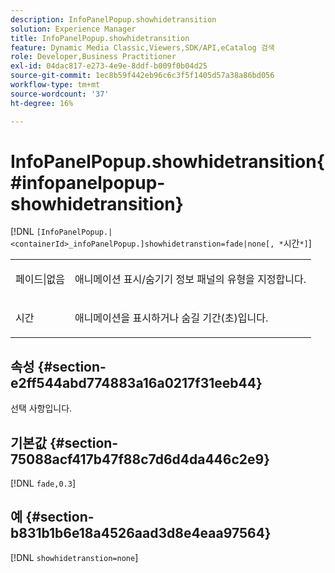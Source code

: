 ```yaml
---
description: InfoPanelPopup.showhidetransition
solution: Experience Manager
title: InfoPanelPopup.showhidetransition
feature: Dynamic Media Classic,Viewers,SDK/API,eCatalog 검색
role: Developer,Business Practitioner
exl-id: 04dac817-e273-4e9e-8ddf-b009f0b04d25
source-git-commit: 1ec8b59f442eb96c6c3f5f1405d57a38a86bd056
workflow-type: tm+mt
source-wordcount: '37'
ht-degree: 16%

---
```


# InfoPanelPopup.showhidetransition{#infopanelpopup-showhidetransition}

[!DNL `[InfoPanelPopup.|<containerId>_infoPanelPopup.]showhidetranstion=fade|none[, *`시간`*]`]

<table id="table_863763B730A949AA8C0E11E6F8461E3A"> 
 <tbody> 
  <tr> 
   <td colname="col1"> <p><span class="codeph"> 페이드|없음</span> </p> </td> 
   <td colname="col2"> <p> 애니메이션 표시/숨기기 정보 패널의 유형을 지정합니다. </p> </td> 
  </tr> 
  <tr> 
   <td> <p> <span class="codeph"><span class="varname"> 시간</span></span> </p> </td> 
   <td> <p> 애니메이션을 표시하거나 숨길 기간(초)입니다. </p> </td> 
  </tr> 
 </tbody> 
</table>

## 속성 {#section-e2ff544abd774883a16a0217f31eeb44}

선택 사항입니다.

## 기본값 {#section-75088acf417b47f88c7d6d4da446c2e9}

[!DNL `fade,0.3`]

## 예 {#section-b831b1b6e18a4526aad3d8e4eaa97564}

[!DNL `showhidetranstion=none`]
